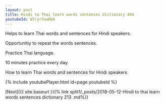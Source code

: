 ```yaml
---
layout: post
title: Hindi to Thai learn words sentences dictionary 404 
youtubeId: W7ryrfwaKbA
---
```

 
 
Helps to learn Thai words and sentences for Hindi speakers.

Opportunitiy to repeat the words sentences. 

Practice Thai language. 
 
10 minutes practice every day. 
 
How to learn Thai words and sentences for Hindi speakers 
 
{% include youtubePlayer.html id=page.youtubeId %}
 
 
[Next]({{ site.baseurl }}{% link  split1/_posts/2018-05-12-Hindi to thai learn words sentences dictionary 213 .md%})
 

